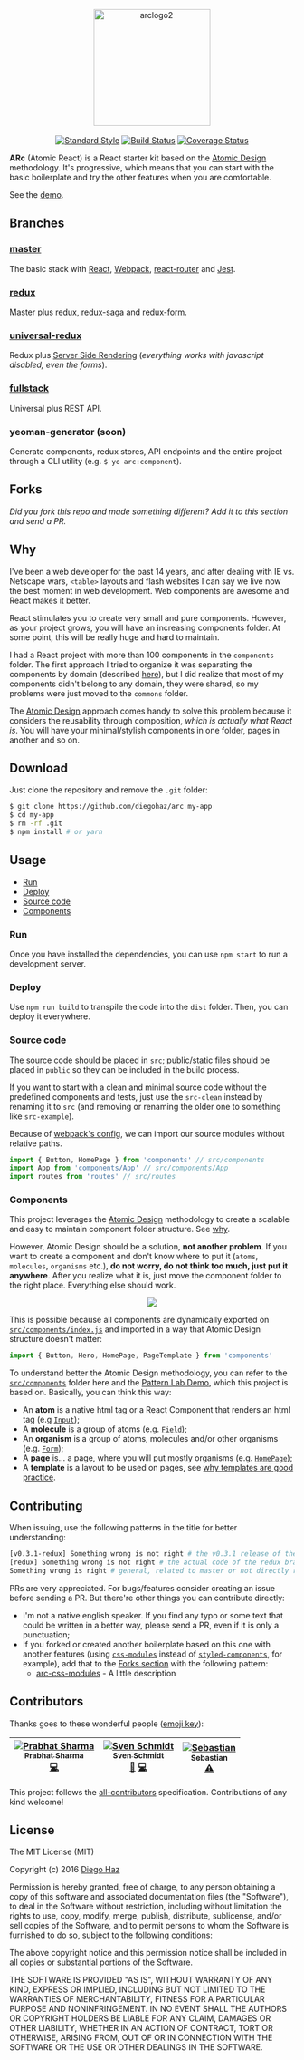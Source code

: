 <p align="center">
  <img width="206" alt="arclogo2" src="https://cloud.githubusercontent.com/assets/3068563/19498653/f9b73170-9570-11e6-9183-61dce798abab.png"><br><br>
  <a href="http://standardjs.com"><img src="https://img.shields.io/badge/code%20style-standard-brightgreen.svg?style=flat-square" alt="Standard Style" /></a>
  <a href="https://travis-ci.org/diegohaz/arc"><img src="https://img.shields.io/travis/diegohaz/arc/master.svg?style=flat-square" alt="Build Status" /></a>
  <a href="https://codecov.io/gh/diegohaz/arc"><img src="https://img.shields.io/codecov/c/github/diegohaz/arc.svg?style=flat-square" alt="Coverage Status" /></a>
</p>

**ARc** (Atomic React) is a React starter kit based on the [Atomic Design](http://bradfrost.com/blog/post/atomic-web-design/) methodology. It's progressive, which means that you can start with the basic boilerplate and try the other features when you are comfortable.

See the [demo](https://arc.js.org).

## Branches

### [master](https://github.com/diegohaz/arc)

The basic stack with [React](https://facebook.github.io/react/), [Webpack](https://github.com/webpack/webpack), [react-router](https://github.com/ReactTraining/react-router) and [Jest](https://facebook.github.io/jest/).

### [redux](https://github.com/diegohaz/arc/tree/redux)

Master plus [redux](https://github.com/reactjs/redux), [redux-saga](https://github.com/yelouafi/redux-saga) and [redux-form](https://github.com/erikras/redux-form).

### [universal-redux](https://github.com/diegohaz/arc/tree/universal-redux)

Redux plus [Server Side Rendering](https://github.com/reactjs/redux/blob/master/docs/recipes/ServerRendering.md) (*everything works with javascript disabled, even the forms*).

### [fullstack](https://github.com/diegohaz/arc/tree/fullstack)

Universal plus REST API.

### yeoman-generator (soon)

Generate components, redux stores, API endpoints and the entire project through a CLI utility (e.g. `$ yo arc:component`).

## Forks

*Did you fork this repo and made something different? Add it to this section and send a PR.*

## Why

I've been a web developer for the past 14 years, and after dealing with IE vs. Netscape wars, `<table>` layouts and flash websites I can say we live now the best moment in web development. Web components are awesome and React makes it better.

React stimulates you to create very small and pure components. However, as your project grows, you will have an increasing components folder. At some point, this will be really huge and hard to maintain.

I had a React project with more than 100 components in the `components` folder. The first approach I tried to organize it was separating the components by domain (described [here](http://marmelab.com/blog/2015/12/17/react-directory-structure.html)), but I did realize that most of my components didn't belong to any domain, they were shared, so my problems were just moved to the `commons` folder.

The [Atomic Design](http://bradfrost.com/blog/post/atomic-web-design/) approach comes handy to solve this problem because it considers the reusability through composition, *which is actually what React is*. You will have your minimal/stylish components in one folder, pages in another and so on.

## Download

Just clone the repository and remove the `.git` folder:

```sh
$ git clone https://github.com/diegohaz/arc my-app
$ cd my-app
$ rm -rf .git
$ npm install # or yarn
```

## Usage

- [Run](#run)
- [Deploy](#deploy)
- [Source code](#source-code)
- [Components](#components)

### Run

Once you have installed the dependencies, you can use `npm start` to run a development server.

### Deploy

Use `npm run build` to transpile the code into the `dist` folder. Then, you can deploy it everywhere.

### Source code

The source code should be placed in `src`; public/static files should be placed in `public` so they can be included in the build process.

If you want to start with a clean and minimal source code without the predefined components and tests, just use the `src-clean` instead by renaming it to `src` (and removing or renaming the older one to something like `src-example`).

Because of [webpack's config](https://github.com/diegohaz/arc/blob/5c752968c52d013f7218b514021eae08f6ddf07c/webpack.config.js#L19-L21), we can import our source modules without relative paths.
```js
import { Button, HomePage } from 'components' // src/components
import App from 'components/App' // src/components/App
import routes from 'routes' // src/routes
```

### Components

This project leverages the [Atomic Design](http://bradfrost.com/blog/post/atomic-web-design/) methodology to create a scalable and easy to maintain component folder structure. See [why](https://github.com/diegohaz/arc#why).

However, Atomic Design should be a solution, **not another problem**. If you want to create a component and don't know where to put it (`atoms`, `molecules`, `organisms` etc.), **do not worry, do not think too much, just put it anywhere**. After you realize what it is, just move the component folder to the right place. Everything else should work.

<p align="center"><img src="https://cloud.githubusercontent.com/assets/3068563/21237760/6b941f76-c2e7-11e6-92e3-bbb7c82b3622.gif"></p>

This is possible because all components are dynamically exported on [`src/components/index.js`](src/components/index.js) and imported in a way that Atomic Design structure doesn't matter:

```js
import { Button, Hero, HomePage, PageTemplate } from 'components'
```

To understand better the Atomic Design methodology, you can refer to the [`src/components`](src/components) folder here and the [Pattern Lab Demo](http://demo.patternlab.io/), which this project is based on. Basically, you can think this way:

- An **atom** is a native html tag or a React Component that renders an html tag (e.g [`Input`](src/components/atoms/Input/index.js));
- A **molecule** is a group of atoms (e.g. [`Field`](src/components/molecules/Field/index.js));
- An **organism** is a group of atoms, molecules and/or other organisms (e.g. [`Form`](https://github.com/diegohaz/arc/blob/redux/src/components/organisms/PostForm/index.js));
- A **page** is... a page, where you will put mostly organisms (e.g. [`HomePage`](src/components/pages/HomePage/index.js));
- A **template** is a layout to be used on pages, see [why templates are good practice](https://github.com/diegohaz/arc/issues/20#issuecomment-265934388).

## Contributing

When issuing, use the following patterns in the title for better understanding:
```bash
[v0.3.1-redux] Something wrong is not right # the v0.3.1 release of the redux branch
[redux] Something wrong is not right # the actual code of the redux branch
Something wrong is right # general, related to master or not directly related to any branch
```

PRs are very appreciated. For bugs/features consider creating an issue before sending a PR. But there're other things you can contribute directly:

- I'm not a native english speaker. If you find any typo or some text that could be written in a better way, please send a PR, even if it is only a punctuation;
- If you forked or created another boilerplate based on this one with another features (using [`css-modules`](https://github.com/css-modules/css-modules) instead of [`styled-components`](https://github.com/styled-components/styled-components), for example), add that to the [Forks section](#forks) with the following pattern:
  - [arc-css-modules](https://github.com/username/arc-css-modules) - A little description

## Contributors

Thanks goes to these wonderful people ([emoji key](https://github.com/kentcdodds/all-contributors#emoji-key)):

<!-- Contributors START
Prabhat_Sharma prabhatsharma https://github.com/prabhatsharma code
Sven_Schmidt 0xsven https://github.com/0xsven bug code
Sebastian ssmolinski9 https://github.com/ssmolinski9 tests
Contributors END -->
<!-- Contributors table START -->
| [![Prabhat Sharma](https://avatars.githubusercontent.com/prabhatsharma?s=100)<br /><sub>Prabhat Sharma</sub>](https://github.com/prabhatsharma)<br />[💻](https://github.com/diegohaz/arc/commits?author=prabhatsharma) | [![Sven Schmidt](https://avatars.githubusercontent.com/0xsven?s=100)<br /><sub>Sven Schmidt</sub>](https://github.com/0xsven)<br />[🐛](https://github.com/diegohaz/arc/issues?q=author%3A0xsven) [💻](https://github.com/diegohaz/arc/commits?author=0xsven) | [![Sebastian](https://avatars.githubusercontent.com/ssmolinski9?s=100)<br /><sub>Sebastian</sub>](https://github.com/ssmolinski9)<br />[⚠️](https://github.com/diegohaz/arc/commits?author=ssmolinski9) |
| :---: | :---: | :---: |
<!-- Contributors table END -->

This project follows the [all-contributors](https://github.com/kentcdodds/all-contributors) specification.
Contributions of any kind welcome!

## License

The MIT License (MIT)

Copyright (c) 2016 [Diego Haz](https://github.com/diegohaz)

Permission is hereby granted, free of charge, to any person obtaining a copy
of this software and associated documentation files (the "Software"), to deal
in the Software without restriction, including without limitation the rights
to use, copy, modify, merge, publish, distribute, sublicense, and/or sell
copies of the Software, and to permit persons to whom the Software is
furnished to do so, subject to the following conditions:

The above copyright notice and this permission notice shall be included in
all copies or substantial portions of the Software.

THE SOFTWARE IS PROVIDED "AS IS", WITHOUT WARRANTY OF ANY KIND, EXPRESS OR
IMPLIED, INCLUDING BUT NOT LIMITED TO THE WARRANTIES OF MERCHANTABILITY,
FITNESS FOR A PARTICULAR PURPOSE AND NONINFRINGEMENT. IN NO EVENT SHALL THE
AUTHORS OR COPYRIGHT HOLDERS BE LIABLE FOR ANY CLAIM, DAMAGES OR OTHER
LIABILITY, WHETHER IN AN ACTION OF CONTRACT, TORT OR OTHERWISE, ARISING FROM,
OUT OF OR IN CONNECTION WITH THE SOFTWARE OR THE USE OR OTHER DEALINGS IN
THE SOFTWARE.
